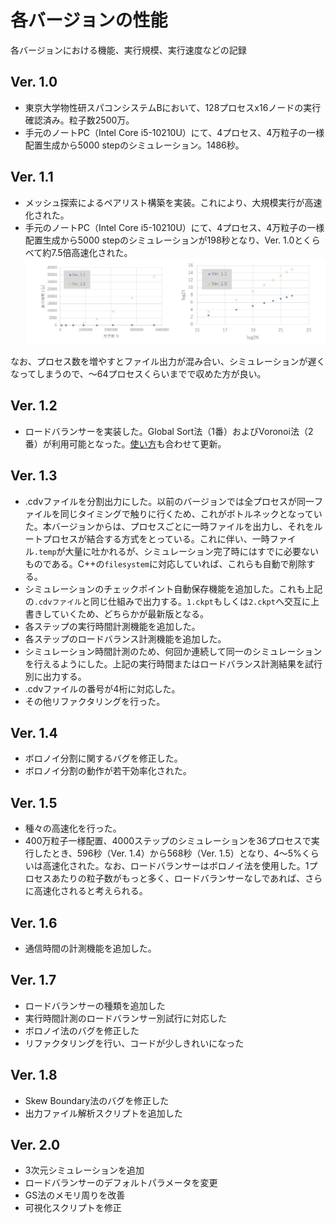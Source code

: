 # 各バージョンの性能
各バージョンにおける機能、実行規模、実行速度などの記録

## Ver. 1.0
- 東京大学物性研スパコンシステムBにおいて、128プロセスx16ノードの実行確認済み。粒子数2500万。
- 手元のノートPC（Intel Core i5-10210U）にて、4プロセス、4万粒子の一様配置生成から5000 stepのシミュレーション。1486秒。

## Ver. 1.1
- メッシュ探索によるペアリスト構築を実装。これにより、大規模実行が高速化された。
- 手元のノートPC（Intel Core i5-10210U）にて、4プロセス、4万粒子の一様配置生成から5000 stepのシミュレーションが198秒となり、Ver. 1.0とくらべて約7.5倍高速化された。
![シミュレーション規模を大きくしたときの実行時間比較](v10-v11_scaling.jpg)

なお、プロセス数を増やすとファイル出力が混み合い、シミュレーションが遅くなってしまうので、～64プロセスくらいまでで収めた方が良い。

## Ver. 1.2
- ロードバランサーを実装した。Global Sort法（1番）およびVoronoi法（2番）が利用可能となった。[使い方](../README.md/#使い方usage)も合わせて更新。

## Ver. 1.3
- .cdvファイルを分割出力にした。以前のバージョンでは全プロセスが同一ファイルを同じタイミングで触りに行くため、これがボトルネックとなっていた。本バージョンからは、プロセスごとに一時ファイルを出力し、それをルートプロセスが結合する方式をとっている。これに伴い、一時ファイル`.temp`が大量に吐かれるが、シミュレーション完了時にはすでに必要ないものである。C++の`filesystem`に対応していれば、これらも自動で削除する。
- シミュレーションのチェックポイント自動保存機能を追加した。これも上記の`.cdvファイル`と同じ仕組みで出力する。`1.ckpt`もしくは`2.ckpt`へ交互に上書きしていくため、どちらかが最新版となる。
- 各ステップの実行時間計測機能を追加した。
- 各ステップのロードバランス計測機能を追加した。
- シミュレーション時間計測のため、何回か連続して同一のシミュレーションを行えるようにした。上記の実行時間またはロードバランス計測結果を試行別に出力する。
- .cdvファイルの番号が4桁に対応した。
- その他リファクタリングを行った。

## Ver. 1.4
- ボロノイ分割に関するバグを修正した。
- ボロノイ分割の動作が若干効率化された。

## Ver. 1.5
- 種々の高速化を行った。
- 400万粒子一様配置、4000ステップのシミュレーションを36プロセスで実行したとき、596秒（Ver. 1.4）から568秒（Ver. 1.5）となり、4～5%くらいは高速化された。なお、ロードバランサーはボロノイ法を使用した。1プロセスあたりの粒子数がもっと多く、ロードバランサーなしであれば、さらに高速化されると考えられる。

## Ver. 1.6
- 通信時間の計測機能を追加した。

## Ver. 1.7
- ロードバランサーの種類を追加した
- 実行時間計測のロードバランサー別試行に対応した
- ボロノイ法のバグを修正した
- リファクタリングを行い、コードが少しきれいになった

## Ver. 1.8
- Skew Boundary法のバグを修正した
- 出力ファイル解析スクリプトを追加した

## Ver. 2.0
- 3次元シミュレーションを追加
- ロードバランサーのデフォルトパラメータを変更
- GS法のメモリ周りを改善
- 可視化スクリプトを修正
